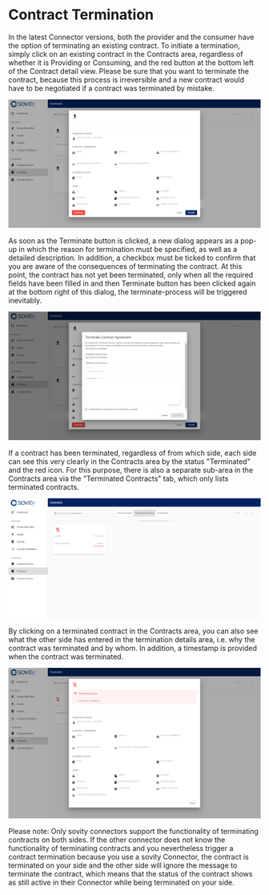 # Contract Termination

In the latest Connector versions, both the provider and the consumer have the option of terminating an existing contract. To initiate a termination, simply click on an existing contract in the Contracts area, regardless of whether it is Providing or Consuming, and the red button at the bottom left of the Contract detail view. Please be sure that you want to terminate the contract, because this process is irreversible and a new contract would have to be negotiated if a contract was terminated by mistake.

![Terminate Contract](/docs/images/edc-ui-terminate-1.png)

As soon as the Terminate button is clicked, a new dialog appears as a pop-up in which the reason for termination must be specified, as well as a detailed description. In addition, a checkbox must be ticked to confirm that you are aware of the consequences of terminating the contract. At this point, the contract has not yet been terminated, only when all the required fields have been filled in and then Terminate button has been clicked again at the bottom right of this dialog, the terminate-process will be triggered inevitably.

![Termination Reason Dialog](/docs/images/edc-ui-terminate-1-reason.png)

If a contract has been terminated, regardless of from which side, each side can see this very clearly in the Contracts area by the status "Terminated" and the red icon.
For this purpose, there is also a separate sub-area in the Contracts area via the "Terminated Contracts" tab, which only lists terminated contracts.

![Treminated Contracts Overview](/docs/images/edc-ui-terminate-1-terminated.png)

By clicking on a terminated contract in the Contracts area, you can also see what the other side has entered in the termination details area, i.e. why the contract was terminated and by whom. In addition, a timestamp is provided when the contract was terminated.

![Terminated Contracts Insights](/docs/images/edc-ui-terminate-2.png)

Please note: Only sovity connectors support the functionality of terminating contracts on both sides. If the other connector does not know the functionality of terminating contracts and you nevertheless trigger a contract termination because you use a sovity Connector, the contract is terminated on your side and the other side will ignore the message to terminate the contract, which means that the status of the contract shows as still active in their Connector while being terminated on your side. 
 
